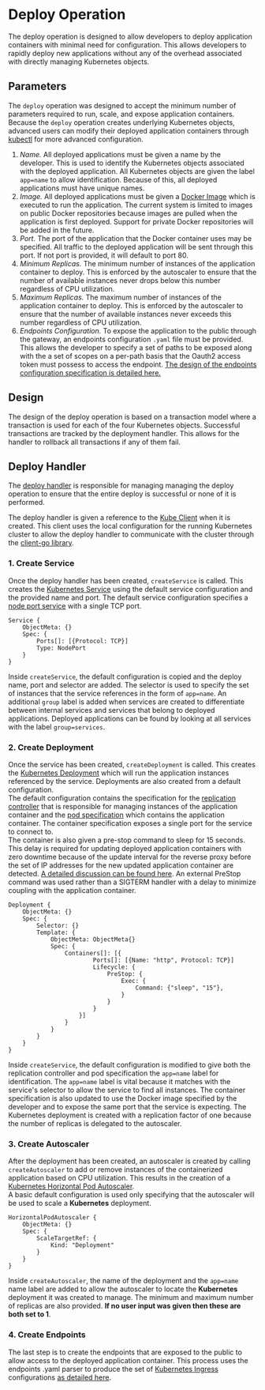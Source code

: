 # Deploy Operation

The deploy operation is designed to allow developers to deploy application containers with minimal need for configuration. This allows developers to rapidly deploy new applications without any of the overhead associated with directly managing Kubernetes objects.

## Parameters

The `deploy` operation was designed to accept the minimum number of parameters required to run, scale, and expose application containers. Because the `deploy` operation creates underlying Kubernetes objects, advanced users can modify their deployed application containers through [kubectl](https://kubernetes.io/docs/reference/kubectl/overview/) for more advanced configuration.

1. *Name.* All deployed applications must be given a name by the developer. This is used to identify the Kubernetes objects associated with the deployed application. All Kubernetes objects are given the label `app=name` to allow identification. Because of this, all deployed applications must have unique names.
2. *Image.* All deployed applications must be given a [Docker Image](https://docs.docker.com/get-started/part2/) which is executed to run the application. The current system is limited to images on public Docker repositories because images are pulled when the application is first deployed. Support for private Docker repositories will be added in the future.
3. *Port.* The port of the application that the Docker container uses may be specified. All traffic to the deployed application will be sent through this port. If not port is provided, it will default to port 80.
4. *Minimum Replicas.* The minimum number of instances of the application container to deploy. This is enforced by the autoscaler to ensure that the number of available instances never drops below this number regardless of CPU utilization.
5. *Maximum Replicas.* The maximum number of instances of the application container to deploy. This is enforced by the autoscaler to ensure that the number of available instances never exceeds this number regardless of CPU utilization.
6. *Endpoints Configuration.* To expose the application to the public through the gateway, an endpoints configuration `.yaml` file must be provided. This allows the developer to specify a set of paths to be exposed along with the a set of scopes on a per-path basis that the Oauth2 access token must possess to access the endpoint. [The design of the endpoints configuration specification is detailed here.](./endpoints-file.md)

## Design

The design of the deploy operation is based on a transaction model where a transaction is used for each of the four Kubernetes objects. Successful transactions are tracked by the deployment handler. This allows for the handler to rollback all transactions if any of them fail.

## Deploy Handler

The [deploy handler](https://github.com/AllanKerr/Services/blob/master/gateway-controller/gateway-controller/cmd/handlers/handler_deploy.go) is responsible for managing managing the deploy operation to ensure that the entire deploy is successful or none of it is performed.  

The deploy handler is given a reference to the [Kube Client](https://github.com/AllanKerr/Services/blob/master/gateway-controller/gateway-controller/kube/client.go) when it is created. This client uses the local configuration for the running Kubernetes cluster to allow the deploy handler to communicate with the cluster through the [client-go library](https://github.com/kubernetes/client-go).


### 1. Create Service

Once the deploy handler has been created, `createService` is called. This creates the [Kubernetes Service](https://kubernetes.io/docs/concepts/services-networking/service/) using the default service configuration and the provided name and port. The default service configuration specifies a [node port service](https://kubernetes.io/docs/concepts/services-networking/service/#type-nodeport) with a single TCP port.

```
Service {
	ObjectMeta: {}
	Spec: {
		Ports[]: [{Protocol: TCP}]
		Type: NodePort
	}
}
```
Inside `createService`, the default configuration is copied and the deploy name, port and selector are added. The selector is used to specify the set of instances that the service references in the form of `app=name`. An additional `group` label is added when services are created to differentiate between internal services and services that belong to deployed applications. Deployed applications can be found by looking at all services with the label `group=services`.

### 2. Create Deployment

Once the service has been created, `createDeployment` is called. This creates the [Kubernetes Deployment](https://kubernetes.io/docs/concepts/workloads/controllers/deployment/) which will run the application instances referenced by the service. Deployments are also created from a default configuration.  
The default configuration contains the specification for the [replication controller](https://kubernetes.io/docs/concepts/workloads/controllers/replicationcontroller/) that is responsible for managing instances of the application container and the [pod specification](https://kubernetes.io/docs/concepts/workloads/pods/pod/) which contains the application container. The container specification exposes a single port for the service to connect to.  
The container is also given a pre-stop command to sleep for 15 seconds. This delay is required for updating deployed application containers with zero downtime because of the update interval for the reverse proxy before the set of IP addresses for the new updated application container are detected. [A detailed discussion can be found here](https://github.com/kubernetes/ingress-nginx/issues/322). An external PreStop command was used rather than a SIGTERM handler with a delay to minimize coupling with the application container.

```
Deployment {
	ObjectMeta: {}
	Spec: {
		Selector: {}
		Template: {
			ObjectMeta: ObjectMeta{}
			Spec: {
				Containers[]: [{
						Ports[]: [{Name: "http", Protocol: TCP}]
						Lifecycle: {
							PreStop: {
								Exec: {
									Command: {"sleep", "15"},
								}
							}
						}
					}]
				}
			}
		}
	}
}
```
Inside `createService`, the default configuration is modified to give both the replication controller and pod specification the `app=name` label for identification. The `app=name` label is vital because it matches with the service's selector to allow the service to find all instances. The container specification is also updated to use the Docker image specified by the developer and to expose the same port that the service is expecting. The Kubernetes deployment is created with a replication factor of one because the number of replicas is delegated to the autoscaler.

### 3. Create Autoscaler
After the deployment has been created, an autoscaler is created by calling `createAutoscaler` to add or remove instances of the containerized application based on CPU utilization. This results in the creation of a [Kubernetes Horizontal Pod Autoscaler](https://kubernetes.io/docs/tasks/run-application/horizontal-pod-autoscale/).   
A basic default configuration is used only specifying that the autoscaler will be used to scale a **Kubernetes** deployment.
```
HorizontalPodAutoscaler {
	ObjectMeta: {}
	Spec: {
		ScaleTargetRef: {
			Kind: "Deployment"
	    }
    }
}
```
Inside `createAutoscaler`, the name of the deployment and the `app=name` name label are added to allow the autoscaler to locate the **Kubernetes** deployment it was created to manage. The minimum and maximum number of replicas are also provided. **If no user input was given then these are both set to 1**.

### 4. Create Endpoints
The last step is to create the endpoints that are exposed to the public to allow access to the deployed application container. This process uses the endpoints .yaml parser to produce the set of [Kubernetes Ingress](https://kubernetes.io/docs/concepts/services-networking/ingress/) configurations [as detailed here](./endpoints-parsing.md).
